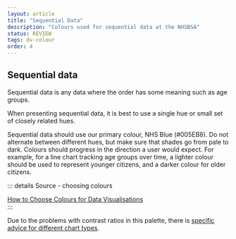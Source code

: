 ```yaml
---
layout: article
title: "Sequential Data"
description: "Colours used for sequential data at the NHSBSA"
status: REVIEW
tags: dv-colour
order: 4
---
```

## Sequential data  
  
Sequential data is any data where the order has some meaning such as age groups. 

When presenting sequential data, it is best to use a single hue or small set of closely related hues.  
  
Sequential data should use our primary colour, NHS Blue (#005EB8). Do not alternate between different hues, but make sure that shades go from pale to dark. Colours should progress in the direction a user would expect. For example, for a line chart tracking age groups over time, a lighter colour should be used to represent  younger citizens, and a darker colour for older citizens. 

::: details Source - choosing colours

[How to Choose Colours for Data Visualisations][seq 1]  
:::
  
Due to the problems with contrast ratios in this palette, there is [specific advice for different chart types][seq 2].  

[seq 1]: https://chartio.com/learn/charts/how-to-choose-colors-data-visualization/
[seq 2]: https://analysisfunction.civilservice.gov.uk/policy-store/data-visualisation-colours-in-charts/#section-6
